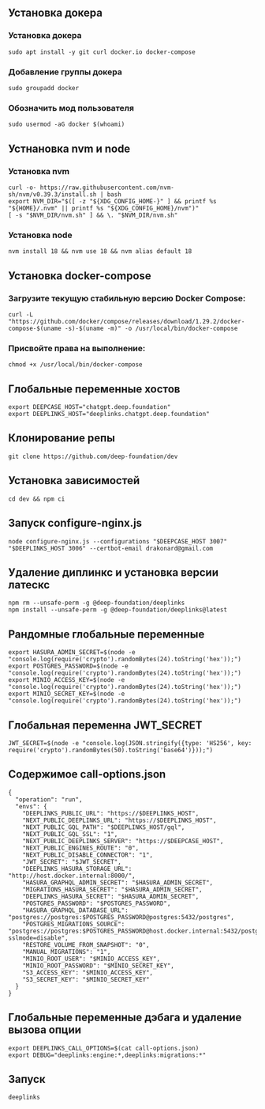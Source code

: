 ## Установка докера

### Установка докера
```
sudo apt install -y git curl docker.io docker-compose
```
### Добавление группы докера
```
sudo groupadd docker
```
### Обозначить мод пользователя
```
sudo usermod -aG docker $(whoami)
```

## Устнановка nvm и node

### Установка nvm
```
curl -o- https://raw.githubusercontent.com/nvm-sh/nvm/v0.39.3/install.sh | bash
export NVM_DIR="$([ -z "${XDG_CONFIG_HOME-}" ] && printf %s "${HOME}/.nvm" || printf %s "${XDG_CONFIG_HOME}/nvm")"
[ -s "$NVM_DIR/nvm.sh" ] && \. "$NVM_DIR/nvm.sh"
```
### Установка node
```
nvm install 18 && nvm use 18 && nvm alias default 18
```


## Установка docker-compose

### Загрузите текущую стабильную версию Docker Compose:
```
curl -L "https://github.com/docker/compose/releases/download/1.29.2/docker-compose-$(uname -s)-$(uname -m)" -o /usr/local/bin/docker-compose
```

### Присвойте права на выполнение:
```
chmod +x /usr/local/bin/docker-compose
```

## Глобальные переменные хостов
```
export DEEPCASE_HOST="chatgpt.deep.foundation"
export DEEPLINKS_HOST="deeplinks.chatgpt.deep.foundation"
```

## Клонирование репы
```
git clone https://github.com/deep-foundation/dev
```


## Установка зависимостей
```
cd dev && npm ci
```

## Запуск configure-nginx.js
```
node configure-nginx.js --configurations "$DEEPCASE_HOST 3007" "$DEEPLINKS_HOST 3006" --certbot-email drakonard@gmail.com
```

## Удаление диплинкс и установка версии латескс
```
npm rm --unsafe-perm -g @deep-foundation/deeplinks
npm install --unsafe-perm -g @deep-foundation/deeplinks@latest
```

## Рандомные глобальные переменные
```
export HASURA_ADMIN_SECRET=$(node -e "console.log(require('crypto').randomBytes(24).toString('hex'));")
export POSTGRES_PASSWORD=$(node -e "console.log(require('crypto').randomBytes(24).toString('hex'));")
export MINIO_ACCESS_KEY=$(node -e "console.log(require('crypto').randomBytes(24).toString('hex'));")
export MINIO_SECRET_KEY=$(node -e "console.log(require('crypto').randomBytes(24).toString('hex'));")
```
## Глобальная переменна JWT_SECRET
```
JWT_SECRET=$(node -e "console.log(JSON.stringify({type: 'HS256', key: require('crypto').randomBytes(50).toString('base64')}));")
```

## Содержимое call-options.json
```
{
  "operation": "run",
  "envs": {
    "DEEPLINKS_PUBLIC_URL": "https://$DEEPLINKS_HOST",
    "NEXT_PUBLIC_DEEPLINKS_URL": "https://$DEEPLINKS_HOST",
    "NEXT_PUBLIC_GQL_PATH": "$DEEPLINKS_HOST/gql",
    "NEXT_PUBLIC_GQL_SSL": "1",
    "NEXT_PUBLIC_DEEPLINKS_SERVER": "https://$DEEPCASE_HOST",
    "NEXT_PUBLIC_ENGINES_ROUTE": "0",
    "NEXT_PUBLIC_DISABLE_CONNECTOR": "1",
    "JWT_SECRET": "$JWT_SECRET",
    "DEEPLINKS_HASURA_STORAGE_URL": "http://host.docker.internal:8000/",
    "HASURA_GRAPHQL_ADMIN_SECRET": "$HASURA_ADMIN_SECRET",
    "MIGRATIONS_HASURA_SECRET": "$HASURA_ADMIN_SECRET",
    "DEEPLINKS_HASURA_SECRET": "$HASURA_ADMIN_SECRET",
    "POSTGRES_PASSWORD": "$POSTGRES_PASSWORD",
    "HASURA_GRAPHQL_DATABASE_URL": "postgres://postgres:$POSTGRES_PASSWORD@postgres:5432/postgres",
    "POSTGRES_MIGRATIONS_SOURCE": "postgres://postgres:$POSTGRES_PASSWORD@host.docker.internal:5432/postgres?sslmode=disable",
    "RESTORE_VOLUME_FROM_SNAPSHOT": "0",
    "MANUAL_MIGRATIONS": "1",
    "MINIO_ROOT_USER": "$MINIO_ACCESS_KEY",
    "MINIO_ROOT_PASSWORD": "$MINIO_SECRET_KEY",
    "S3_ACCESS_KEY": "$MINIO_ACCESS_KEY",
    "S3_SECRET_KEY": "$MINIO_SECRET_KEY"
  }
}
```

## Глобальные переменные дэбага и удаление вызова опции
```
export DEEPLINKS_CALL_OPTIONS=$(cat call-options.json)
export DEBUG="deeplinks:engine:*,deeplinks:migrations:*"
```

## Запуск
```
deeplinks
```
